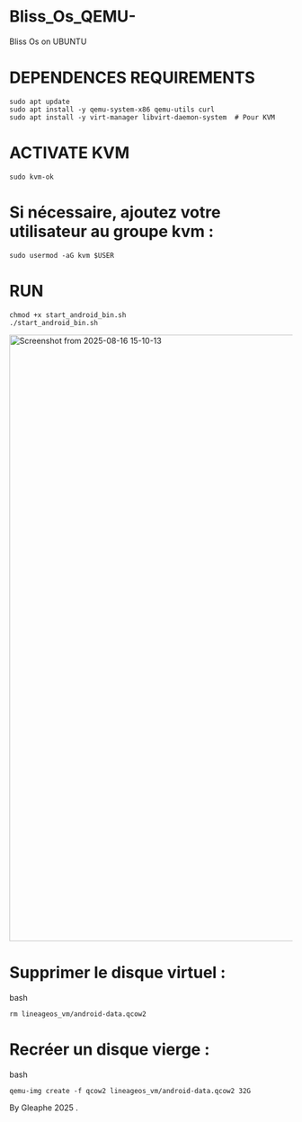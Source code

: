 # Bliss_Os_QEMU-
Bliss Os on UBUNTU 

# DEPENDENCES REQUIREMENTS

    sudo apt update
    sudo apt install -y qemu-system-x86 qemu-utils curl
    sudo apt install -y virt-manager libvirt-daemon-system  # Pour KVM

# ACTIVATE KVM

    sudo kvm-ok

# Si nécessaire, ajoutez votre utilisateur au groupe kvm :

    sudo usermod -aG kvm $USER
    



# RUN

    chmod +x start_android_bin.sh
    ./start_android_bin.sh


<img width="1920" height="1080" alt="Screenshot from 2025-08-16 15-10-13" src="https://github.com/user-attachments/assets/d09139ba-5433-44fc-bcef-a2bc17d66733" />


# Supprimer le disque virtuel :

bash

    rm lineageos_vm/android-data.qcow2

# Recréer un disque vierge :

bash

    qemu-img create -f qcow2 lineageos_vm/android-data.qcow2 32G


By Gleaphe 2025 .
